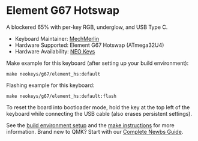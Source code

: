 # Element G67 Hotswap

A blockered 65% with per-key RGB, underglow, and USB Type C.

* Keyboard Maintainer: [MechMerlin](https://github.com/mechmerlin)
* Hardware Supported: Element G67 Hotswap (ATmega32U4)
* Hardware Availability: [NEO Keys](https://www.neokeys.net/)

Make example for this keyboard (after setting up your build environment):

    make neokeys/g67/element_hs:default

Flashing example for this keyboard:

    make neokeys/g67/element_hs:default:flash

To reset the board into bootloader mode, hold the key at the top left of the keyboard while connecting the USB cable (also erases persistent settings).

See the [build environment setup](https://docs.qmk.fm/#/getting_started_build_tools) and the [make instructions](https://docs.qmk.fm/#/getting_started_make_guide) for more information. Brand new to QMK? Start with our [Complete Newbs Guide](https://docs.qmk.fm/#/newbs).
